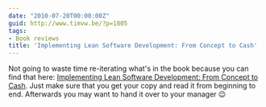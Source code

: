 ```yaml
---
date: "2010-07-20T00:00:00Z"
guid: http://www.timvw.be/?p=1805
tags:
- Book reviews
title: 'Implementing Lean Software Development: From Concept to Cash'
---
```

Not going to waste time re-iterating what's in the book because you can find that here: [Implementing Lean Software Development: From Concept to Cash](http://www.poppendieck.com/ilsd.htm). Just make sure that you get your copy and read it from beginning to end. Afterwards you may want to hand it over to your manager 😉
